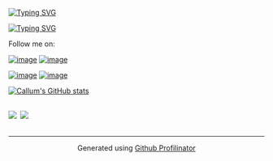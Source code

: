 [![Typing SVG](https://readme-typing-svg.demolab.com?font=Fira+Code&weight=900&size=30&pause=1000&color=BD93F9&multiline=true&width=435&lines=Hi+There%F0%9F%91%8B%F0%9F%8F%BB)](https://git.io/typing-svg)

[![Typing SVG](https://readme-typing-svg.demolab.com?font=Fira+Code&weight=600&size=25&pause=1000&color=BD93F9&multiline=true&width=435&lines=I'm+Callum%2C+an+iOS+Dev+%F0%9F%93%B1)](https://git.io/typing-svg)

Follow me on:

[![image](https://img.shields.io/badge/Twitter-1DA1F2?style=for-the-badge&logo=twitter&logoColor=white)](https://x.com/acxtrila)
[![image](https://img.shields.io/badge/Mastodon-6364FF?style=for-the-badge&logo=Mastodon&logoColor=white)](https://mastodon.social/@acxtrilla) 

[![image](https://img.shields.io/badge/Bluesky-0285FF?logo=bluesky&logoColor=fff&style=for-the-badge)](https://bsky.app/profile/acxtrilla.xyz)
[![image](https://img.shields.io/badge/Threads-000000?style=for-the-badge&logo=Threads&logoColor=white)](https://www.threads.com/@acxtrilla)



[![Callum's GitHub stats](https://github-readme-stats.vercel.app/api?username=0xatrilla&show_icons=true&theme=dracula)](https://github.com/anuraghazra/github-readme-stats)



<br/>  

<div align="left">
            <a href="https://paypal.me/acxtrilla" target="_blank" style="display: inline-block;">
                <img
                    src="https://img.shields.io/badge/Donate-PayPal-blue.svg?style=flat-square&logo=paypal" 
                    align="left"
                />
            </a>
            <a href="https://www.buymeacoffee.com/acxtrilla" target="_blank" style="display: inline-block;">
                <img
                    src="https://img.shields.io/badge/Donate-Buy%20Me%20A%20Coffee-orange.svg?style=flat-square&logo=buymeacoffee" 
                    align="left"
                />
            </a></div>
<br />

----
<div align="center">Generated using <a href="https://profilinator.rishav.dev/" target="_blank">Github Profilinator</a></div>

